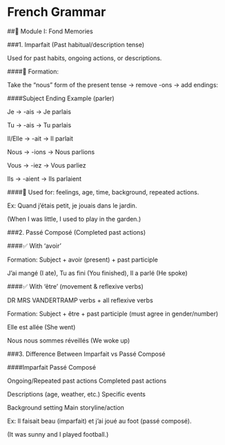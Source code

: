 # French Grammar
  
##📘 Module I: Fond Memories


###1. Imparfait (Past habitual/description tense)

Used for past habits, ongoing actions, or descriptions.


####🔧 Formation:

Take the “nous” form of the present tense → remove -ons → add endings:


####Subject	Ending	Example (parler)

Je ->	-ais ->	Je parlais

Tu ->	-ais ->	Tu parlais

Il/Elle ->	-ait ->	Il parlait

Nous ->	-ions ->	Nous parlions

Vous ->	-iez ->	Vous parliez

Ils ->	-aient ->	Ils parlaient

####🎯 Used for: feelings, age, time, background, repeated actions.

Ex: Quand j’étais petit, je jouais dans le jardin.

(When I was little, I used to play in the garden.)


###2. Passé Composé (Completed past actions)

####✅ With ‘avoir’

Formation: Subject + avoir (present) + past participle

J’ai mangé (I ate), Tu as fini (You finished), Il a parlé (He spoke)

####✅ With ‘être’ (movement & reflexive verbs)

DR MRS VANDERTRAMP verbs + all reflexive verbs

Formation: Subject + être + past participle (must agree in gender/number)

Elle est allée (She went)

Nous nous sommes réveillés (We woke up)


###3. Difference Between Imparfait vs Passé Composé

####Imparfait	Passé Composé

Ongoing/Repeated past actions	Completed past actions

Descriptions (age, weather, etc.)	Specific events

Background setting	Main storyline/action

Ex: Il faisait beau (imparfait) et j’ai joué au foot (passé composé).

(It was sunny and I played football.)

